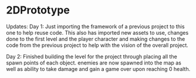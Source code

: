 # 2DPrototype

Updates:
Day 1: Just importing the framework of a previous project to this one to help reuse code. This also has imported new assets to use, changes done to the first level and the
player character and making changes to the code from the previous project to help with the vision of the overall project.

Day 2: Finished building the level for the project through placing all the spawn points of each object. enemies are now spawned into the map as well as ability to take damage and gain a game over upon reaching 0 health.
